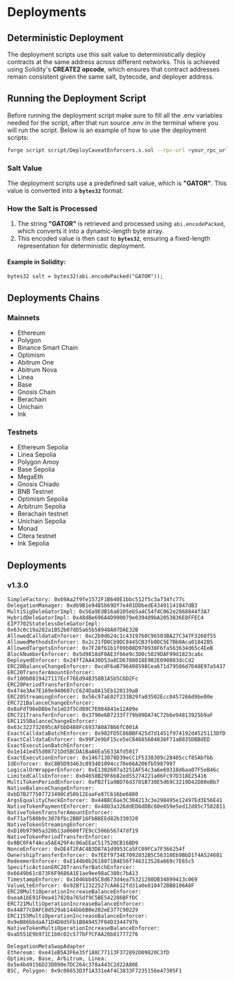 # Deployments

## **Deterministic Deployment**

The deployment scripts use this salt value to deterministically deploy contracts at the same address across different networks. This is achieved using Solidity's **CREATE2 opcode**, which ensures that contract addresses remain consistent given the same salt, bytecode, and deployer address.

## **Running the Deployment Script**

Before running the deployment script make sure to fill all the .env variables needed for the script, after that run source .env in the terminal where you will run the script.
Below is an example of how to use the deployment scripts:

```sh
forge script script/DeployCaveatEnforcers.s.sol --rpc-url <your_rpc_url> --private-key $PRIVATE_KEY --broadcast
```

### Salt Value

The deployment scripts use a predefined salt value, which is **"GATOR"**. This value is converted into a **`bytes32`** format.

### **How the Salt is Processed**

1. The string **"GATOR"** is retrieved and processed using `abi.encodePacked`, which converts it into a dynamic-length byte array.
2. This encoded value is then cast to **`bytes32`**, ensuring a fixed-length representation for deterministic deployment.

#### **Example in Solidity:**

```solidity
bytes32 salt = bytes32(abi.encodePacked("GATOR"));
```

## **Deployments Chains**

### Mainnets

- Ethereum
- Polygon
- Binance Smart Chain
- Optimism
- Abitrum One
- Abitrum Nova
- Linea
- Base
- Gnosis Chain
- Berachain
- Unichain
- Ink

### Testnets

- Ethereum Sepolia
- Linea Sepolia
- Polygon Amoy
- Base Sepolia
- MegaEth
- Gnosis Chiado
- BNB Testnet
- Optimism Sepolia
- Arbitrum Sepolia
- Berachain testnet
- Unichain Sepolia
- Monad
- Citera testnet
- Ink Sepolia

## **Deployments**

### **v1.3.0**

```
SimpleFactory: 0x69Aa2f9fe1572F1B640E1bbc512f5c3a734fc77c
DelegationManager: 0xdb9B1e94B5b69Df7e401DDbedE43491141047dB3
MultiSigDeleGatorImpl: 0x56a9EdB16a0105eb5a4C54f4C062e2868844f3A7
HybridDeleGatorImpl: 0x48dBe696A4D990079e039489bA2053B36E8FFEC4
EIP7702StatelessDeleGatorImpl: 0x63c0c19a282a1B52b07dD5a65b58948A07DAE32B
AllowedCalldataEnforcer: 0xc2b0d624c1c4319760C96503BA27C347F3260f55
AllowedMethodsEnforcer: 0x2c21fD0Cb9DC8445CB3fb0DC5E7Bb0Aca01842B5
AllowedTargetsEnforcer: 0x7F20f61b1f09b08D970938F6fa563634d65c4EeB
BlockNumberEnforcer: 0x5d9818dF0AE3f66e9c3D0c5029DAF99d1823ca6c
DeployedEnforcer: 0x24ff2AA430D53a8CD6788018E902E098083dcCd2
ERC20BalanceChangeEnforcer: 0xcdF6aB796408598Cea671d79506d7D48E97a5437
ERC20TransferAmountEnforcer: 0xf100b0819427117EcF76Ed94B358B1A5b5C6D2Fc
ERC20PeriodTransferEnforcer: 0x474e3Ae7E169e940607cC624Da8A15Eb120139aB
ERC20StreamingEnforcer: 0x56c97aE02f233B29fa03502Ecc0457266d9be00e
ERC721BalanceChangeEnforcer: 0x8aFdf96eDBbe7e1eD3f5Cd89C7E084841e12A09e
ERC721TransferEnforcer: 0x3790e6B7233f779b09DA74C72b6e94813925b9aF
ERC1155BalanceChangeEnforcer: 0x63c322732695cAFbbD488Fc6937A0A7B66fC001A
ExactCalldataBatchEnforcer: 0x982FD5C86BBF425d7d1451f974192d4525113DfD
ExactCalldataEnforcer: 0x99F2e9bF15ce5eC84685604836F71aB835DBBdED
ExactExecutionBatchEnforcer: 0x1e141e455d08721Dd5BCDA1BaA6Ea5633Afd5017
ExactExecutionEnforcer: 0x146713078D39eCC1F5338309c28405ccf85Abfbb
IdEnforcer: 0xC8B5D93463c893401094cc70e66A206fb5987997
LogicalOrWrapperEnforcer: 0xE1302607a3251AF54c3a6e69318d6aa07F5eB46c
LimitedCallsEnforcer: 0x04658B29F6b82ed55274221a06Fc97D318E25416
MultiTokenPeriodEnforcer: 0xFB2f1a9BD76d3701B730E5d69C3219D42D80eBb7
NativeBalanceChangeEnforcer: 0xbD7B277507723490Cd50b12EaaFe87C616be6880
ArgsEqualityCheckEnforcer: 0x44B8C6ae3C304213c3e298495e12497Ed3E56E41
NativeTokenPaymentEnforcer: 0x4803a326ddED6dDBc60e659e5ed12d85c7582811
NativeTokenTransferAmountEnforcer: 0xF71af580b9c3078fbc2BBF16FbB8EEd82b330320
NativeTokenStreamingEnforcer: 0xD10b97905a320b13a0608f7E9cC506b56747df19
NativeTokenPeriodTransferEnforcer: 0x9BC0FAf4Aca5AE429F4c06aEEaC517520CB16BD9
NonceEnforcer: 0xDE4f2FAC4B3D87A1d9953Ca5FC09FCa7F366254f
OwnershipTransferEnforcer: 0x7EEf9734E7092032B5C56310Eb9BbD1f4A524681
RedeemerEnforcer: 0xE144b0b2618071B4E56f746313528a669c7E65c5
SpecificActionERC20TransferBatchEnforcer: 0x6649b61c873F6F9686A1E1ae9ee98aC380c7bA13
TimestampEnforcer: 0x1046bb45C8d673d4ea75321280DB34899413c069
ValueLteEnforcer: 0x92Bf12322527cAA612fd31a0e810472BBB106A8F
ERC20MultiOperationIncreaseBalanceEnforcer: 0xeaA1bE91F0ea417820a765df9C5BE542286BFfDC
ERC721MultiOperationIncreaseBalanceEnforcer: 0x44877cDAFC0d529ab144bb6B0e202eE377C90229
ERC1155MultiOperationIncreaseBalanceEnforcer: 0x9eB86bbdaA71D4D8d5Fb1B8A9457F04D3344797b
NativeTokenMultiOperationIncreaseBalanceEnforcer: 0xaD551E9b971C1b0c02c577bFfCFAA20b81777276

DelegationMetaSwapAdapter
Ethereum: 0xe41eB5A3F6e35f1A8C77113F372892D09820C3fD
Optimism, Base, Arbitrum, Linea: 0x5e4b49156D23D890e7DC264c378a443C2d22A80E
BSC, Polygon: 0x9c06653D3f1A331eAf4C3833F7235156e47305F1
```
